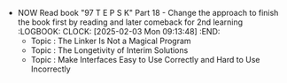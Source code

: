 - NOW Read book "97 T E P S K" Part 18 - Change the approach to finish the book first by reading and later comeback for 2nd learning
  :LOGBOOK:
  CLOCK: [2025-02-03 Mon 09:13:48]
  :END:
	- Topic : The Linker Is Not a Magical Program
	- Topic : The Longetivity of Interim Solutions
	- Topic : Make Interfaces Easy to Use Correctly and Hard to Use Incorrectly